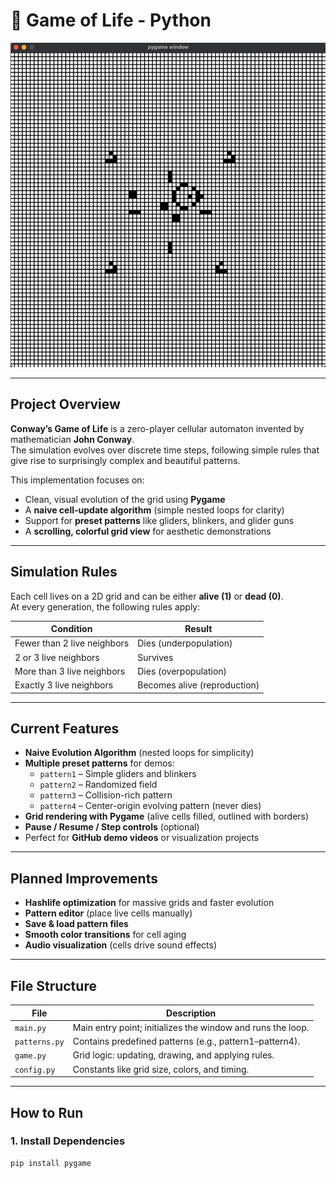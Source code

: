 # 🧬 Game of Life - Python

<p align="center">
  <img src="assets/preview.gif" alt="Game of Life Simulation" width="600"/>
</p>

---

## Project Overview

**Conway’s Game of Life** is a zero-player cellular automaton invented by mathematician **John Conway**.  
The simulation evolves over discrete time steps, following simple rules that give rise to surprisingly complex and beautiful patterns.

This implementation focuses on:
- Clean, visual evolution of the grid using **Pygame**
- A **naive cell-update algorithm** (simple nested loops for clarity)
- Support for **preset patterns** like gliders, blinkers, and glider guns
- A **scrolling, colorful grid view** for aesthetic demonstrations

---

## Simulation Rules

Each cell lives on a 2D grid and can be either **alive (1)** or **dead (0)**.  
At every generation, the following rules apply:

| Condition | Result |
|------------|--------|
| Fewer than 2 live neighbors | Dies (underpopulation) |
| 2 or 3 live neighbors | Survives |
| More than 3 live neighbors | Dies (overpopulation) |
| Exactly 3 live neighbors | Becomes alive (reproduction) |

---

## Current Features

- **Naive Evolution Algorithm** (nested loops for simplicity)
- **Multiple preset patterns** for demos:
  - `pattern1` – Simple gliders and blinkers  
  - `pattern2` – Randomized field  
  - `pattern3` – Collision-rich pattern  
  - `pattern4` – Center-origin evolving pattern (never dies)
- **Grid rendering with Pygame** (alive cells filled, outlined with borders)
- **Pause / Resume / Step controls** (optional)
- Perfect for **GitHub demo videos** or visualization projects

---

## Planned Improvements

- **Hashlife optimization** for massive grids and faster evolution
- **Pattern editor** (place live cells manually)
- **Save & load pattern files**
- **Smooth color transitions** for cell aging
- **Audio visualization** (cells drive sound effects)

---

## File Structure

| File | Description |
|------|--------------|
| `main.py` | Main entry point; initializes the window and runs the loop. |
| `patterns.py` | Contains predefined patterns (e.g., pattern1–pattern4). |
| `game.py` | Grid logic: updating, drawing, and applying rules. |
| `config.py` | Constants like grid size, colors, and timing. |

---

## How to Run

### 1. Install Dependencies
```bash
pip install pygame
